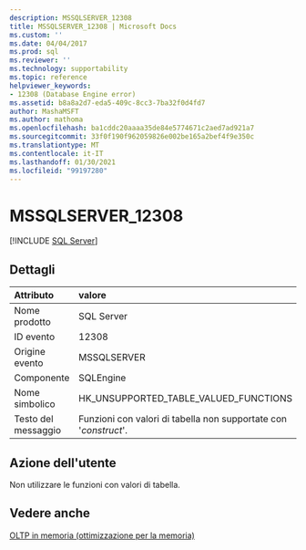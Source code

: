 ```yaml
---
description: MSSQLSERVER_12308
title: MSSQLSERVER_12308 | Microsoft Docs
ms.custom: ''
ms.date: 04/04/2017
ms.prod: sql
ms.reviewer: ''
ms.technology: supportability
ms.topic: reference
helpviewer_keywords:
- 12308 (Database Engine error)
ms.assetid: b8a8a2d7-eda5-409c-8cc3-7ba32f0d4fd7
author: MashaMSFT
ms.author: mathoma
ms.openlocfilehash: ba1cddc20aaaa35de84e5774671c2aed7ad921a7
ms.sourcegitcommit: 33f0f190f962059826e002be165a2bef4f9e350c
ms.translationtype: MT
ms.contentlocale: it-IT
ms.lasthandoff: 01/30/2021
ms.locfileid: "99197280"
---
```

# <a name="mssqlserver_12308"></a>MSSQLSERVER_12308
 [!INCLUDE [SQL Server](../../includes/applies-to-version/sqlserver.md)]
  
## <a name="details"></a>Dettagli  
  
| Attributo | valore |  
| :-------- | :---- |  
|Nome prodotto|SQL Server|  
|ID evento|12308|  
|Origine evento|MSSQLSERVER|  
|Componente|SQLEngine|  
|Nome simbolico|HK_UNSUPPORTED_TABLE_VALUED_FUNCTIONS|  
|Testo del messaggio|Funzioni con valori di tabella non supportate con '*construct*'.|  
  
## <a name="user-action"></a>Azione dell'utente  
Non utilizzare le funzioni con valori di tabella.  
  
## <a name="see-also"></a>Vedere anche  
[OLTP in memoria &#40;ottimizzazione per la memoria&#41;](~/relational-databases/in-memory-oltp/in-memory-oltp-in-memory-optimization.md)  
  
